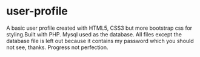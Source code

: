 # user-profile
A basic user profile created with HTML5, CSS3 but more bootstrap css for styling.Built with PHP. Mysql used as the database.
All files except the database file is left out because it contains my password which you should not see, thanks. Progress not perfection.
